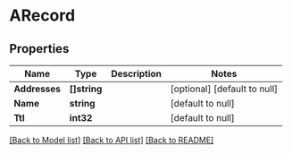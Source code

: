 # ARecord

## Properties
Name | Type | Description | Notes
------------ | ------------- | ------------- | -------------
**Addresses** | **[]string** |  | [optional] [default to null]
**Name** | **string** |  | [default to null]
**Ttl** | **int32** |  | [default to null]

[[Back to Model list]](../README.md#documentation-for-models) [[Back to API list]](../README.md#documentation-for-api-endpoints) [[Back to README]](../README.md)


